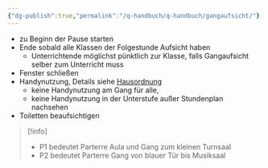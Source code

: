```yaml
---
{"dg-publish":true,"permalink":"/q-handbuch/q-handbuch/gangaufsicht/"}
---
```


* zu Beginn der Pause starten
* Ende sobald alle Klassen der Folgestunde Aufsicht haben
	* Unterrichtende möglichst pünktlich zur Klasse, falls Gangaufsicht selber zum Unterricht muss
* Fenster schließen
* Handynutzung, Details  siehe [Hausordnung](https://www.grg3.at/hausordnung/)
	* keine Handynutzung am Gang für alle,
	* keine Handynutzung in der Unterstufe außer Stundenplan nachsehen
* Toiletten beaufsichtigen

>[!info]
>* P1 bedeutet Parterre Aula und Gang zum kleinen Turnsaal
>* P2 bedeutet Parterre Gang von blauer Tür bis Musiksaal
